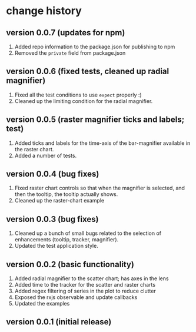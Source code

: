 # change history

## version 0.0.7 (updates for npm)
1. Added repo information to the package.json for publishing to npm
2. Removed the `private` field from package.json

## version 0.0.6 (fixed tests, cleaned up radial magnifier)
1. Fixed all the test conditions to use `expect` properly :)
2. Cleaned up the limiting condition for the radial magnifier.

## version 0.0.5 (raster magnifier ticks and labels; test)
1. Added ticks and labels for the time-axis of the bar-magnifier available in the raster chart.
2. Added a number of tests.

## version 0.0.4 (bug fixes)
1. Fixed raster chart controls so that when the magnifier is selected, and then the tooltip, the tooltip actually shows.
2. Cleaned up the raster-chart example

## version 0.0.3 (bug fixes)
1. Cleaned up a bunch of small bugs related to the selection of enhancements (tooltip, tracker, magnifier).
2. Updated the test application style.

## version 0.0.2 (basic functionality)
1. Added radial magnifier to the scatter chart; has axes in the lens
2. Added time to the tracker for the scatter and raster charts
3. Added regex filtering of series in the plot to reduce clutter
4. Exposed the rxjs observable and update callbacks
5. Updated the examples

## version 0.0.1 (initial release)